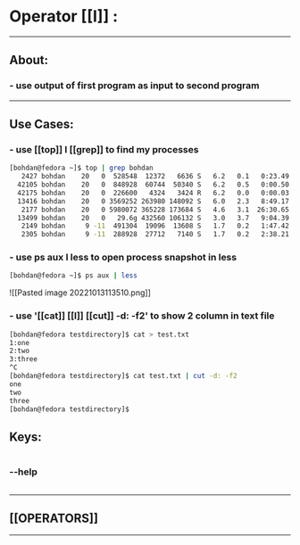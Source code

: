 #  Operator [[I]] :

***

## About:

### - use output of first program as input to second program

***

## Use Cases:

### - use [[top]] I [[grep]] to find my processes
```sh
[bohdan@fedora ~]$ top | grep bohdan
   2427 bohdan    20   0  528548  12372   6636 S   6.2   0.1   0:23.49 ibus-daemon                                                                
  42105 bohdan    20   0  848928  60744  50340 S   6.2   0.5   0:00.50 gnome-term                                                       
  42175 bohdan    20   0  226600   4324   3424 R   6.2   0.0   0:00.03 top                                                                        
  13416 bohdan    20   0 3569252 263980 148092 S   6.0   2.3   8:49.17 spotify                                                                    
   2177 bohdan    20   0 5980072 365228 173684 S   4.6   3.1  26:30.65 gnome-shell                                                                
  13499 bohdan    20   0   29.6g 432560 106132 S   3.0   3.7   9:04.39 spotify                                                                    
   2149 bohdan     9 -11  491304  19096  13608 S   1.7   0.2   1:47.42 wireplumber                                                                
   2305 bohdan     9 -11  288928  27712   7140 S   1.7   0.2   2:38.21 pipewire-pulse                                                             

```

### - use ps aux I less to open process snapshot in less
```sh
[bohdan@fedora ~]$ ps aux | less
```
![[Pasted image 20221013113510.png]]

### - use '[[cat]] [[I]] [[cut]] -d: -f2' to show 2 column in text file
```sh
[bohdan@fedora testdirectory]$ cat > test.txt
1:one
2:two
3:three
^C
[bohdan@fedora testdirectory]$ cat test.txt | cut -d: -f2
one
two
three
[bohdan@fedora testdirectory]$
```

## Keys:
```sh

```

### --help
```sh

```

***

## [[OPERATORS]]

***
